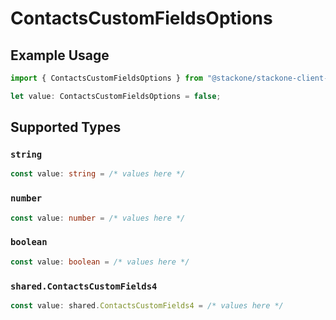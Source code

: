 # ContactsCustomFieldsOptions

## Example Usage

```typescript
import { ContactsCustomFieldsOptions } from "@stackone/stackone-client-ts/sdk/models/shared";

let value: ContactsCustomFieldsOptions = false;
```

## Supported Types

### `string`

```typescript
const value: string = /* values here */
```

### `number`

```typescript
const value: number = /* values here */
```

### `boolean`

```typescript
const value: boolean = /* values here */
```

### `shared.ContactsCustomFields4`

```typescript
const value: shared.ContactsCustomFields4 = /* values here */
```

